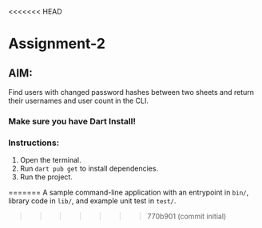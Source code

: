 <<<<<<< HEAD
# Assignment-2
## AIM:
Find users with changed password hashes between two sheets and return their usernames and user count in the CLI.
### Make sure you have Dart Install!
### Instructions:
1. Open the terminal.
2. Run `dart pub get` to install dependencies.
3. Run the project.

=======
A sample command-line application with an entrypoint in `bin/`, library code
in `lib/`, and example unit test in `test/`.
>>>>>>> 770b901 (commit initial)
